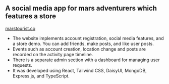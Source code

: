 ## A social media app for mars adventurers which features a store 

[marstourist.co](https://www.marstourist.co)

- The website implements account registration, social media features, and a store demo. You can add friends, make posts, and like user posts.
- Events such as account creation, location change and posts are recorded on the activity page timeline.
- There is a separate admin section with a dashboard for managing user requests. 
- It was developed using React, Tailwind CSS, DaisyUI, MongoDB, Express.js, and TypeScript.
